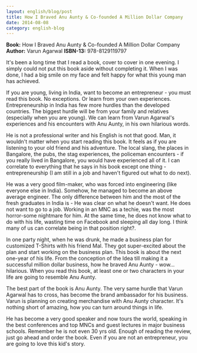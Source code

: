 ```yaml
---
layout: english/blog/post
title: How I Braved Anu Aunty & Co-founded A Million Dollar Company
date: 2014-08-08
category: english-blog
---
```


**Book:** How I Braved Anu Aunty & Co-founded A Million Dollar Company
**Author:** Varun Agarwal
**ISBN-13:** 978-8129119797

It's been a long time that I read a book, cover to cover in one evening. I simply could not put this book aside without completing it. When I was done, I had a big smile on my face and felt happy for what this young man has achieved.

If you are young, living in India, want to become an entrepreneur - you must read this book. No exceptions. Or learn from your own experiences. Entrepreneurship in India has few more hurdles than the developed countries. The biggest hurdle will be from your family and relatives (especially when you are young). We can learn from Varun Agarwal's experiences and his encounters with Anu Aunty, in his own hilarious words.

He is not a professional writer and his English is not that good. Man, it wouldn't matter when you start reading this book. It feels as if you are listening to your old friend and his adventure. The local slang, the places in Bangalore, the pubs, the stag experiences, the policeman encounters - if you really lived in Bangalore, you would have experienced all of it. I can correlate to everything that he says in his book except one thing - entrepreneurship (I am still in a job and haven't figured out what to do next).

He was a very good film-maker, who was forced into engineering (like everyone else in India). Somehow, he managed to become an above average engineer. The only difference between him and the most of the fresh graduates in India is - He was clear on what he doesn't want. He does not want to go to a job. Working in an MNC as a techie, was the most horror-some nightmare for him. At the same time, he does not know what to do with his life, wasting time on Facebook and sleeping all day long. I think many of us can correlate being in that position right?.

In one party night, when he was drunk, he made a business plan for customized T-Shirts with his friend Mal. They got super-excited about the plan and start working on the business plan. This book is about the next one-year of his life. From the conception of the Idea till making it a successful million dollar business, how he braved Anu Aunty - wow... hilarious. When you read this book, at least one or two characters in your life are going to resemble Anu Aunty.

The best part of the book is Anu Aunty. The very same hurdle that Varun Agarwal has to cross, has become the brand ambassador for his business. Varun is planning on creating merchandise with Anu Aunty character. It's nothing short of amazing, how you can turn around things in life.

He has become a very good speaker and now tours the world, speaking in the best conferences and top MNCs and guest lectures in major business schools. Remember he is not even 30 yrs old. Enough of reading the review, just go ahead and order the book. Even if you are not an entrepreneur, you are going to love this kid's story.
